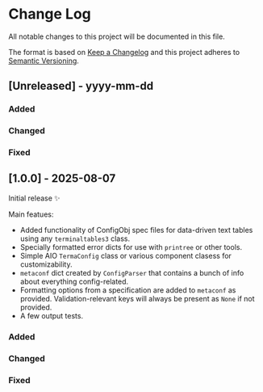 
# Change Log
All notable changes to this project will be documented in this file.

The format is based on [Keep a Changelog](http://keepachangelog.com/)
and this project adheres to [Semantic Versioning](http://semver.org/).

## [Unreleased] - yyyy-mm-dd

### Added

### Changed

### Fixed

## [1.0.0] - 2025-08-07

Initial release ✨

Main featues:

- Added functionality of ConfigObj spec files for data-driven text tables using any `terminaltables3` class.
- Specially formatted error dicts for use with `printree` or other tools.
- Simple AIO `TermaConfig` class or various component clasess for customizability.
- `metaconf` dict created by `ConfigParser` that contains a bunch of info about everything config-related.
- Formatting options from a specification are added to `metaconf` as provided. Validation-relevant keys will always be present as `None` if not provided.
- A few output tests.

### Added

### Changed

### Fixed
